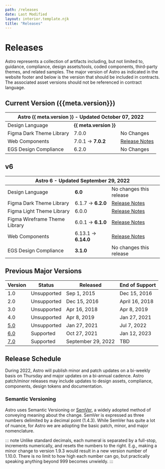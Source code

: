 ```yaml
---
path: /releases
date: Last Modified
layout: interior.template.njk
title: "Releases"
---
```


# Releases

Astro represents a collection of artifacts including, but not limited to, guidance, compliance, design assets/tools, coded components, third-party themes, and related samples. The major version of Astro as indicated in the website footer and below is the version that should be included in contracts. The associated asset versions should not be referenced in contract language.

## Current Version ({{meta.version}})

<table class="release-table release-table--current-version">
	<thead>
		<tr>
			<th colspan="3">Astro {{ meta.version }} - Updated <time>October 07, 2022</time></th>
		</tr>
	</thead>
	<tbody>
		<tr>
			<td>Design Language</td>
			<td class="tabular"><b>{{ meta.version }}</b></td>
			<td></td>
		</tr>
		<tr>
			<td>Figma Dark Theme Library</td>
			<td class="tabular">7.0.0</td>
			<td>No Changes</td>
		</tr>
		<tr>
			<td>Web Components</td>
			<td class="tabular">7.0.1 -&gt; <b>7.0.2</b></td>
			<td><a href="https://github.com/RocketCommunicationsInc/astro/releases/tag/v7.0.2">Release Notes</a></td>
		</tr>
		<tr>
			<td>EGS Design Compliance</td>
			<td class="tabular">6.2.0</td>
			<td>No Changes</td>
		</tr>
	</tbody>
</table>

## v6

<table class="release-table release-table--current-version">
	<thead>
		<tr>
			<th colspan="3">Astro 6 - Updated <time>September 29, 2022</time></th>
		</tr>
	</thead>
	<tbody>
		<tr>
			<td>Design Language</td>
			<td class="tabular"><b>6.0</b></td>
			<td>No changes this release</td>
		</tr>
		<tr>
			<td>Figma Dark Theme Library</td>
			<td class="tabular">6.1.7 -&gt; <b>6.2.0</b></td>
			<td><a href="https://www.figma.com/community/file/1014254163928270411">Release Notes</a></td>
		</tr>
		<tr>
			<td>Figma Light Theme Library</td>
			<td class="tabular">6.0.0</td>
			<td><a href="https://www.figma.com/community/file/1157352889822768689">Release Notes</a></td>
		</tr>
		<tr>
			<td>Figma Wireframe Theme Library</td>
			<td class="tabular">6.0.1 -&gt; <b>6.1.0</b></td>
			<td><a href="https://www.figma.com/community/file/1101538528179386032">Release Notes</a></td>
		</tr>
		<tr>
			<td>Web Components</td>
			<td class="tabular">6.13.1 -&gt; <b>6.14.0</b></td>
			<td><a href="https://github.com/RocketCommunicationsInc/astro/releases/tag/v6.14.0">Release Notes</a></td>
		</tr>
		<tr>
			<td>EGS Design Compliance</td>
			<td class="tabular"><b>3.1.0</b></td>
			<td>No changes this release</td>
		</tr>
	</tbody>
</table>

## Previous Major Versions

<table class="release-table releast-table--previous-versions">
	<thead>
	<tr>
		<th class="release-table__version">Version</th>
		<th>Status</th>
		<th>Released</th>
		<th>End of Support</th>
	</tr>
	</thead>
	<tbody>
		<tr>
			<td>1.0</td>
			<td>Unsupported</td>
			<td>Sep 1, 2015</td>
			<td>Dec 15, 2016</td>
		</tr>
		<tr>
			<td>2.0</td>
			<td>Unsupported</td>
			<td>Dec 15, 2016</td>
			<td>April 16, 2018</td>
		</tr>
		<tr>
			<td>3.0</td>
			<td>Unsupported</td>
			<td>Apr 16, 2018</td>
			<td>Apr 8, 2019</td>
		</tr>
		<tr>
			<td>4.0</td>
			<td>Unsupported</td>
			<td>Apr 8, 2019</td>
			<td>Jan 27, 2021</td>
		</tr>
		<tr>
			<td><a href="https://github.com/RocketCommunicationsInc/astro-uxds/tree/v5.0">5.0</a></td>
			<td>Unsupported</td>
			<td>Jan 27, 2021</td>
			<td>Jul 7, 2022</td>
		</tr>
		<tr>
			<td><a href="https://github.com/RocketCommunicationsInc/astro/tree/v6.0.0">6.0</a></td>
			<td>Supported</td>
			<td>Oct 27, 2021</td>
			<td>Jan 12, 2023</td>
		</tr>
		<tr>
			<td><a href="https://github.com/RocketCommunicationsInc/astro/tree/v7.0.0">7.0</a></td>
			<td>Supported</td>
			<td>September 29, 2022</td>
			<td>TBD</td>
		</tr>
	</tbody>
</table>

## Release Schedule

During 2022, Astro will publish minor and patch updates on a bi-weekly basis on Thursday and major updates on a bi-annual cadence. Astro patch/minor releases may include updates to design assets, compliance, components, design tokens and documentation.

### Semantic Versioning

Astro uses Semantic Versioning or [SemVer](https://semver.org/), a widely adopted method of conveying meaning about the change. SemVer is expressed as three numbers delimited by a decimal point (1.4.3). While SemVer has quite a lot of nuance, for Astro we are adopting the basic patch, minor, and major nomenclature.

::: note
Unlike standard decimals, each numeral is separated by a full-stop, increments numerically, and resets the numbers to the right. E.g., making a minor change to version 1.9.3 would result in a new version number of 1.10.0. There is no limit to how high each number can go, but practically speaking anything beyond 999 becomes unwieldy.
:::
